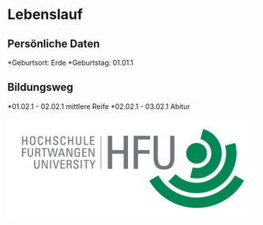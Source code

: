 # Lebenslauf

## Persönliche Daten
*Geburtsort: Erde
*Geburtstag: 01.01.1
## Bildungsweg
*01.02.1 - 02.02.1 mittlere Reife
*02.02.1 - 03.02.1 Abitur


![Alternativer Text](bild.jpg)
